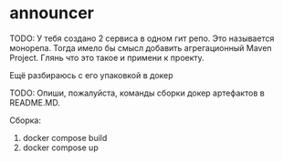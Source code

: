 # announcer


TODO: У тебя создано 2 сервиса в одном гит репо. Это называется монорепа. Тогда имело бы смысл добавить агрегационный Maven Project. Глянь что это такое и примени к проекту.

Ещё разбираюсь с его упаковкой в докер

TODO: Опиши, пожалуйста, команды сборки докер артефактов в README.MD.

Сборка:
1. docker compose build
2. docker compose up
